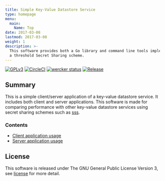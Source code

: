 ```yaml
---
title: Simple Key-Value Datastore Service
type: homepage
menu:
  main:
    Name: Top
date: 2017-03-08
lastmod: 2017-03-08
weight: 1
description: >-
  This software provides both a Go library and command line tools implementing
  a threshold Secret Sharing scheme.
---
```

[![GPLv3](https://img.shields.io/badge/license-GPLv3-blue.svg)](https://www.gnu.org/copyleft/gpl.html)
[![CircleCI](https://circleci.com/gh/itslab-kyushu/simple-kvs/tree/master.svg?style=svg)](https://circleci.com/gh/itslab-kyushu/simple-kvs/tree/master)
[![wercker status](https://app.wercker.com/status/717adbfffa215daf21462bfa273a5a16/s/master "wercker status")](https://app.wercker.com/project/byKey/717adbfffa215daf21462bfa273a5a16)
[![Release](https://img.shields.io/badge/release-0.2.0-brightgreen.svg)](https://github.com/itslab-kyushu/simple-kvs/releases/tag/v0.2.0)

## Summary
This is a simple client/server application of a key-value datastore service.
It includes both client and server applications.
This software is made for comparing performance with other key-value datastore
services using secret sharing schemes such as [sss](https://itslab-kyushu.github.io/sss/).

### Contents

* [Client application usage](client)
* [Server application usage](server)

## License
This software is released under The GNU General Public License Version 3,
see [license](./licenses/) for more detail.

